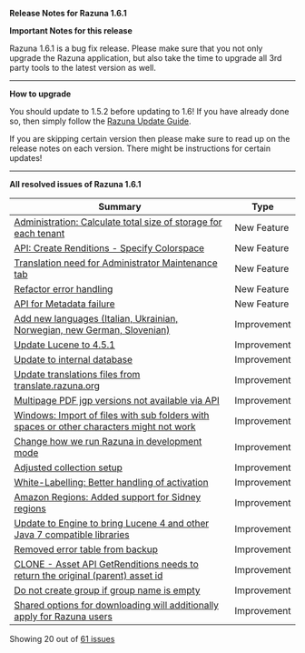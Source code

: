 **Release Notes for Razuna 1.6.1**

**Important Notes for this release**

Razuna 1.6.1 is a bug fix release. Please make sure that you not only upgrade the Razuna application, but also take the time to upgrade all 3rd party tools to the latest version as well.

___

**How to upgrade**

You should update to 1.5.2 before updating to 1.6! If you have already done so, then simply follow the [Razuna Update Guide](/installation/Upgrade/).

If you are skipping certain version then please make sure to read up on the release notes on each version. There might be instructions for certain updates!

___

**All resolved issues of Razuna 1.6.1**

|Summary|Type|
|-------|----|
|[Administration: Calculate total size of storage for each tenant ](http://issues.razuna.com/browse/RAZ-2382?src=confmacro)|New Feature|
|[API: Create Renditions - Specify Colorspace ](http://issues.razuna.com/browse/RAZ-2377?src=confmacro)|New Feature|
|[Translation need for Administrator Maintenance tab ](http://issues.razuna.com/browse/RAZ-2375?src=confmacro)|New Feature|
|[Refactor error handling ](http://issues.razuna.com/browse/RAZ-2359?src=confmacro)|New Feature|
|[API for Metadata failure ](http://issues.razuna.com/browse/RAZ-2323?src=confmacro)|New Feature|
|[Add new languages (Italian, Ukrainian, Norwegian, new German, Slovenian) ](http://issues.razuna.com/browse/RAZ-2449?src=confmacro)|Improvement  |
|[Update Lucene to 4.5.1 ](http://issues.razuna.com/browse/RAZ-2448?src=confmacro)|Improvement  |
|[Update to internal database ](http://issues.razuna.com/browse/RAZ-2443?src=confmacro)|Improvement  |
|[Update translations files from translate.razuna.org ](http://issues.razuna.com/browse/RAZ-2425?src=confmacro)|Improvement |
|[Multipage PDF jgp versions not available via API ](http://issues.razuna.com/browse/RAZ-2412?src=confmacro)|Improvement |
|[Windows: Import of files with sub folders with spaces or other characters might not work ](http://issues.razuna.com/browse/RAZ-2407?src=confmacro)|Improvement  |
|[Change how we run Razuna in development mode ](http://issues.razuna.com/browse/RAZ-2406?src=confmacro)|Improvement  |
|[Adjusted collection setup ](http://issues.razuna.com/browse/RAZ-2405?src=confmacro)|Improvement  |
|[White-Labelling: Better handling of activation ](http://issues.razuna.com/browse/RAZ-2404?src=confmacro)|Improvement  |
|[Amazon Regions: Added support for Sidney regions ](http://issues.razuna.com/browse/RAZ-2403?src=confmacro)|Improvement  |
|[Update to Engine to bring Lucene 4 and other Java 7 compatible libraries ](http://issues.razuna.com/browse/RAZ-2401?src=confmacro)|Improvement |
|[Removed error table from backup ](http://issues.razuna.com/browse/RAZ-2397?src=confmacro)|Improvement  |
|[CLONE - Asset API GetRenditions needs to return the original (parent) asset id ](http://issues.razuna.com/browse/RAZ-2389?src=confmacro)|Improvement  |
|[Do not create group if group name is empty ](http://issues.razuna.com/browse/RAZ-2385?src=confmacro)|Improvement  |
|[Shared options for downloading will additionally apply for Razuna users ](http://issues.razuna.com/browse/RAZ-2383?src=confmacro)|Improvement  |

Showing 20 out of [61 issues](http://issues.razuna.com/secure/IssueNavigator.jspa?reset=true&jqlQuery=fixVersion+%3D+%221.6.1%22+AND+project+%3D+RAZ+ORDER+BY+issuetype+DESC%2C+key+DESC&src=confmacro)


